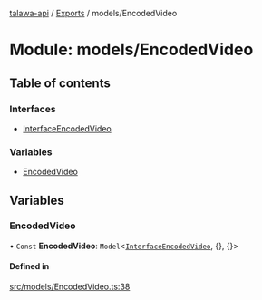 [talawa-api](../README.md) / [Exports](../modules.md) / models/EncodedVideo

# Module: models/EncodedVideo

## Table of contents

### Interfaces

- [InterfaceEncodedVideo](../interfaces/models_EncodedVideo.InterfaceEncodedVideo.md)

### Variables

- [EncodedVideo](models_EncodedVideo.md#encodedvideo)

## Variables

### EncodedVideo

• `Const` **EncodedVideo**: `Model`\<[`InterfaceEncodedVideo`](../interfaces/models_EncodedVideo.InterfaceEncodedVideo.md), {}, {}\>

#### Defined in

[src/models/EncodedVideo.ts:38](https://github.com/PalisadoesFoundation/talawa-api/blob/4145524/src/models/EncodedVideo.ts#L38)
